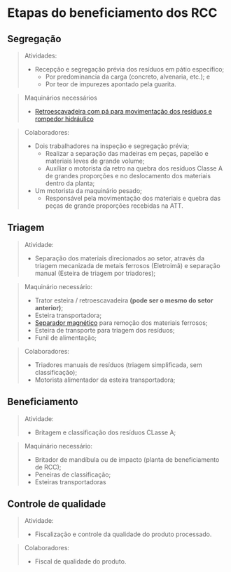 # Etapas do beneficiamento dos RCC
## Segregação
> Atividades:
>* Recepção e segregação prévia dos resíduos em pátio específico;
>   * Por predominancia da carga  (concreto, alvenaria, etc.); e
>   * Por teor de impurezes apontado pela guarita.

> Maquinários necessários
>* [Retroescavadeira com pá para movimentação dos resíduos e rompedor hidráulico](https://andaluga.com.br/produto/retroescavadeira-rompedor/)

> Colaboradores:
>* Dois trabalhadores na inspeção e segregação prévia;
>   * Realizar a separação das madeiras em peças, papelão e materiais leves de grande volume;
>   * Auxíliar o motorista da retro na quebra dos resíduos Classe A de grandes proporções e no deslocamento dos materiais dentro da planta;
>* Um motorista da maquinário pesado;
>   * Responsável pela movimentação dos materiais e quebra das peças de grande proporções recebidas na ATT.
## Triagem

>Atividade:
>* Separação dos materiais direcionados ao setor, através da triagem mecanizada de metais ferrosos (Eletroimã) e separação manual (Esteira de triagem por triadores);

> Maquinário necessário:
>* Trator esteira / retroescavadeira __(pode ser o mesmo do setor anterior)__;
>* Esteira transportadora;
>* [Separador magnético](https://metaldetektor.com.br/br/eletroima?gclid=CjwKCAjw8df2BRA3EiwAvfZWaOsLaeQGQmgduIqVYVE3glDuIhsFuBU1z9lHrybMEDVOWgGzU6qfYBoCm8YQAvD_BwE) para remoção dos materiais ferrosos;
>* Esteira de transporte para triagem dos resíduos;
>* Funil de alimentação;

> Colaboradores:
>* Triadores manuais de resíduos (triagem simplificada, sem classificação);
>* Motorista alimentador da esteira transportadora;
## Beneficiamento
>Atividade:
>* Britagem e classificação dos resíduos CLasse A;

>Maquinário necessário:
>* Britador de mandíbula ou de impacto (planta de beneficiamento de RCC);
>* Peneiras de classificação;
>* Esteiras transportadoras
## Controle de qualidade
>Atividade:
>* Fiscalização e controle da qualidade do produto processado.

>Colaboradores:
>* Fiscal de qualidade do produto.
